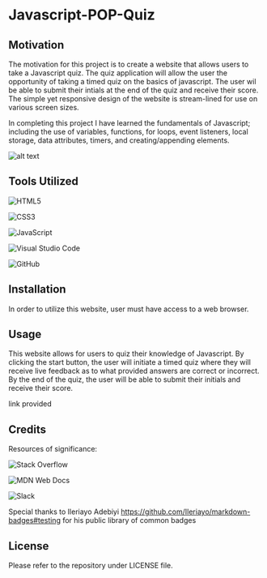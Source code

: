 # Javascript-POP-Quiz

## Motivation

The motivation for this project is to create a website that allows users to take a Javascript quiz. The quiz application will allow the user the opportunity of taking a timed quiz on the basics of javascript. The user wil be able to submit their intials at the end of the quiz and receive their score. The simple yet responsive design of the website is stream-lined for use on various screen sizes.

In completing this project I have learned the fundamentals of Javascript; including the use of variables, functions, for loops, event listeners, local storage, data attributes, timers, and creating/appending elements.

 ![alt text](assets/images/screenshot.png)

## Tools Utilized

![HTML5](https://img.shields.io/badge/html5-%23E34F26.svg?style=for-the-badge&logo=html5&logoColor=white)

![CSS3](https://img.shields.io/badge/css3-%231572B6.svg?style=for-the-badge&logo=css3&logoColor=white)

![JavaScript](https://img.shields.io/badge/javascript-%23323330.svg?style=for-the-badge&logo=javascript&logoColor=%23F7DF1E)

![Visual Studio Code](https://img.shields.io/badge/Visual%20Studio%20Code-0078d7.svg?style=for-the-badge&logo=visual-studio-code&logoColor=white)

![GitHub](https://img.shields.io/badge/github-%23121011.svg?style=for-the-badge&logo=github&logoColor=white)


## Installation

In order to utilize this website, user must have access to a web browser.

## Usage

This website allows for users to quiz their knowledge of Javascript. By clicking the start button, the user will initiate a timed quiz where they will receive live feedback as to what provided answers are correct or incorrect. By the end of the quiz, the user will be able to submit their initials and receive their score.

link provided 

## Credits

Resources of significance:

![Stack Overflow](https://img.shields.io/badge/-Stackoverflow-FE7A16?style=for-the-badge&logo=stack-overflow&logoColor=white)

![MDN Web Docs](https://img.shields.io/badge/MDN_Web_Docs-black?style=for-the-badge&logo=mdnwebdocs&logoColor=white)

![Slack](https://img.shields.io/badge/Slack-4A154B?style=for-the-badge&logo=slack&logoColor=white)

Special thanks to Ileriayo Adebiyi https://github.com/Ileriayo/markdown-badges#testing for his public library of common badges

## License

Please refer to the repository under LICENSE file.

